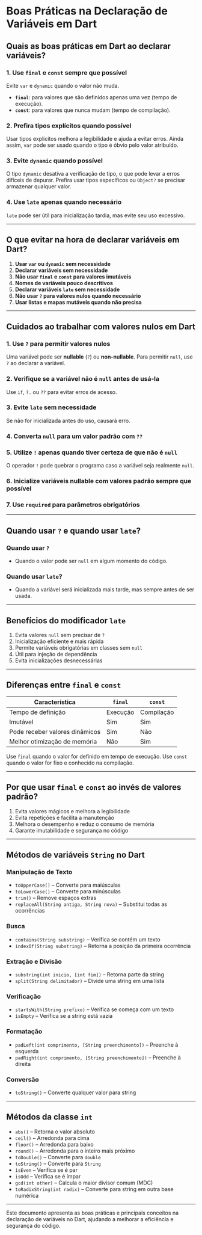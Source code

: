 # Boas Práticas na Declaração de Variáveis em Dart

## Quais as boas práticas em Dart ao declarar variáveis?

### 1. Use `final` e `const` sempre que possível
Evite `var` e `dynamic` quando o valor não muda.

- **`final`**: para valores que são definidos apenas uma vez (tempo de execução).
- **`const`**: para valores que nunca mudam (tempo de compilação).

### 2. Prefira tipos explícitos quando possível
Usar tipos explícitos melhora a legibilidade e ajuda a evitar erros. Ainda assim, `var` pode ser usado quando o tipo é óbvio pelo valor atribuído.

### 3. Evite `dynamic` quando possível
O tipo `dynamic` desativa a verificação de tipo, o que pode levar a erros difíceis de depurar. Prefira usar tipos específicos ou `Object?` se precisar armazenar qualquer valor.

### 4. Use `late` apenas quando necessário
`late` pode ser útil para inicialização tardia, mas evite seu uso excessivo.

---

## O que evitar na hora de declarar variáveis em Dart?

1. **Usar `var` ou `dynamic` sem necessidade**
2. **Declarar variáveis sem necessidade**
3. **Não usar `final` e `const` para valores imutáveis**
4. **Nomes de variáveis pouco descritivos**
5. **Declarar variáveis `late` sem necessidade**
6. **Não usar `?` para valores nulos quando necessário**
7. **Usar listas e mapas mutáveis quando não precisa**

---

## Cuidados ao trabalhar com valores nulos em Dart

### 1. Use `?` para permitir valores nulos
Uma variável pode ser **nullable** (`?`) ou **non-nullable**. Para permitir `null`, use `?` ao declarar a variável.

### 2. Verifique se a variável não é `null` antes de usá-la
Use `if`, `?.` ou `??` para evitar erros de acesso.

### 3. Evite `late` sem necessidade
Se não for inicializada antes do uso, causará erro.

### 4. Converta `null` para um valor padrão com `??`

### 5. Utilize `!` apenas quando tiver certeza de que não é `null`
O operador `!` pode quebrar o programa caso a variável seja realmente `null`.

### 6. Inicialize variáveis nullable com valores padrão sempre que possível

### 7. Use `required` para parâmetros obrigatórios

---

## Quando usar `?` e quando usar `late`?

### Quando usar `?`
- Quando o valor pode ser `null` em algum momento do código.

### Quando usar `late`?
- Quando a variável será inicializada mais tarde, mas sempre antes de ser usada.

---

## Benefícios do modificador `late`

1. Evita valores `null` sem precisar de `?`
2. Inicialização eficiente e mais rápida
3. Permite variáveis obrigatórias em classes sem `null`
4. Útil para injeção de dependência
5. Evita inicializações desnecessárias

---

## Diferenças entre `final` e `const`

| Característica | `final` | `const` |
|--------------|--------|--------|
| Tempo de definição | Execução | Compilação |
| Imutável | Sim | Sim |
| Pode receber valores dinâmicos | Sim | Não |
| Melhor otimização de memória | Não | Sim |

Use `final` quando o valor for definido em tempo de execução.
Use `const` quando o valor for fixo e conhecido na compilação.

---

## Por que usar `final` e `const` ao invés de valores padrão?

1. Evita valores mágicos e melhora a legibilidade
2. Evita repetições e facilita a manutenção
3. Melhora o desempenho e reduz o consumo de memória
4. Garante imutabilidade e segurança no código

---

## Métodos de variáveis `String` no Dart

### Manipulação de Texto
- `toUpperCase()` – Converte para maiúsculas
- `toLowerCase()` – Converte para minúsculas
- `trim()` – Remove espaços extras
- `replaceAll(String antiga, String nova)` – Substitui todas as ocorrências

### Busca
- `contains(String substring)` – Verifica se contém um texto
- `indexOf(String substring)` – Retorna a posição da primeira ocorrência

### Extração e Divisão
- `substring(int inicio, [int fim])` – Retorna parte da string
- `split(String delimitador)` – Divide uma string em uma lista

### Verificação
- `startsWith(String prefixo)` – Verifica se começa com um texto
- `isEmpty` – Verifica se a string está vazia

### Formatação
- `padLeft(int comprimento, [String preenchimento])` – Preenche à esquerda
- `padRight(int comprimento, [String preenchimento])` – Preenche à direita

### Conversão
- `toString()` – Converte qualquer valor para string

---

## Métodos da classe `int`

- `abs()` – Retorna o valor absoluto
- `ceil()` – Arredonda para cima
- `floor()` – Arredonda para baixo
- `round()` – Arredonda para o inteiro mais próximo
- `toDouble()` – Converte para `double`
- `toString()` – Converte para `String`
- `isEven` – Verifica se é par
- `isOdd` – Verifica se é ímpar
- `gcd(int other)` – Calcula o maior divisor comum (MDC)
- `toRadixString(int radix)` – Converte para string em outra base numérica

---

Este documento apresenta as boas práticas e principais conceitos na declaração de variáveis no Dart, ajudando a melhorar a eficiência e segurança do código.

